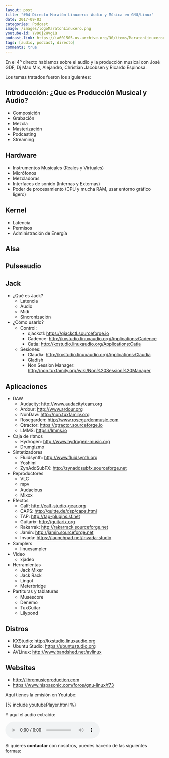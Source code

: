 ```yaml
---
layout: post
title: "#04 Directo Maratón Linuxero: Audio y Música en GNU/Linux"
date: 2017-09-03
categories: Podcast
image: /images/logoMaratonLinuxero.png
youtube-id: Yv90j2HVg1Q
podcast-link: https://ia601505.us.archive.org/30/items/MaratonLinuxero4Audio/Marat%C3%B3n%20Linuxero%204%20Audio
tags: [audio, podcast, directo]
comments: true
---
```

En el 4º directo hablamos sobre el audio y la producción musical con José GDF, Dj Mao Mix, Alejandro, Christian Jacobsen y Ricardo Espinosa.

Los temas tratados fueron los siguientes:

Introducción: ¿Que es Producción Musical y Audio? 
-------------------------------------------------
* Composición  
* Grabación  
* Mezcla  
* Masterización  
* Podcasting  
* Streaming  

Hardware
--------
* Instrumentos Musicales (Reales y Virtuales)  
* Micrófonos  
* Mezcladoras  
* Interfaces de sonido (Internas y Externas)  
* Poder de procesamiento (CPU y mucha RAM, usar entorno gráfico ligero)  

Kernel
------
* Latencia  
* Permisos  
* Administración de Energía  

Alsa
----

Pulseaudio  
----------

Jack
----
* ¿Qué es Jack?  
  * Latencia  
  * Audio  
  * Midi  
  * Sincronización  
* ¿Cómo usarlo?
  * Control:  
    * qjackctl: https://qjackctl.sourceforge.io  
    * Cadence: http://kxstudio.linuxaudio.org/Applications:Cadence  
    * Catia: http://kxstudio.linuxaudio.org/Applications:Catia  
  * Sesiones:  
    * Claudia: http://kxstudio.linuxaudio.org/Applications:Claudia  
    * Gladish      
    * Non Session Manager: http://non.tuxfamily.org/wiki/Non%20Session%20Manager  

Aplicaciones
------------
* DAW
  * Audacity: http://www.audacityteam.org  
  * Ardour: http://www.ardour.org  
  * NonDaw: http://non.tuxfamily.org  
  * Rosegarden: http://www.rosegardenmusic.com  
  * Qtractor: https://qtractor.sourceforge.io  
  * LMMS: https://lmms.io  
* Caja de ritmos  
  * Hydrogen: http://www.hydrogen-music.org  
  * Drumgizmo  
* Sintetizadores  
  * Fluidsynth: http://www.fluidsynth.org  
  * Yoshimi  
  * ZynAddSubFX: http://zynaddsubfx.sourceforge.net  
* Reproductores  
  * VLC  
  * mpv  
  * Audacious  
  * Mixxx  
* Efectos  
  * Calf: http://calf-studio-gear.org  
  * CAPS: http://quitte.de/dsp/caps.html  
  * TAP: http://tap-plugins.sf.net  
  * Guitarix: http://guitarix.org  
  * Rakarrak: http://rakarrack.sourceforge.net  
  * Jamin: http://jamin.sourceforge.net  
  * Invada: https://launchpad.net/invada-studio  
* Samplers  
  * linuxsampler  
* Video  
  * xjadeo  
* Herramientas  
  * Jack Mixer  
  * Jack Rack  
  * Lingot  
  * Meterbridge  
* Partituras y tablaturas  
  * Musescore  
  * Denemo  
  * TuxGuitar  
  * Lilypond  

Distros
-------
* KXStudio: http://kxstudio.linuxaudio.org  
* Ubuntu Studio: https://ubuntustudio.org  
* AVLinux: http://www.bandshed.net/avlinux  

Websites  
--------
* http://libremusicproduction.com  
* https://www.hispasonic.com/foros/gnu-linux/f73  


Aquí tienes la emisión en Youtube: 

{% include youtubePlayer.html %}

Y aquí el audio extraído:

<audio controls>
  <source src="https://ia601505.us.archive.org/30/items/MaratonLinuxero4Audio/Marat%C3%B3n%20Linuxero%204%20Audio.mp3" type="audio/mpeg">
</audio>

Si quieres **contactar** con nosotros, puedes hacerlo de las siguientes formas:


